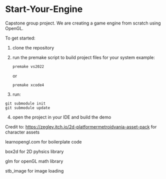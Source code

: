 # Start-Your-Engine
Capstone group project. We are creating a game engine from scratch using OpenGL.

To get started:


1) clone the repository


2) run the premake script to build project files for your system
    example:
    ```
    premake vs2022
    ```
    or
    ```
    premake xcode4
    ```


3) run:
```
git submodule init
git submodule update
```


4) open the project in your IDE and build the demo 


Credit to:
https://zegley.itch.io/2d-platformermetroidvania-asset-pack for character assets

learnopengl.com for boilerplate code

box2d for 2D pyhsics library

glm for openGL math library

stb_image for image loading
